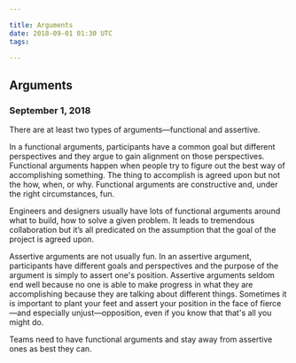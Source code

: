 ```yaml
---

title: Arguments
date: 2018-09-01 01:30 UTC
tags:

---
```


## Arguments

### September 1, 2018

There are at least two types of arguments—functional and assertive.

In a functional arguments, participants have a common goal but different perspectives and they argue to gain alignment on those perspectives. Functional arguments happen when people try to figure out the best way of accomplishing something. The thing to accomplish is agreed upon but not the how, when, or why. Functional arguments are constructive and, under the right circumstances, fun.

Engineers and designers usually have lots of functional arguments around what to build, how to solve a given problem. It leads to tremendous collaboration but it’s all predicated on the assumption that the goal of the project is agreed upon.

Assertive arguments are not usually fun. In an assertive argument, participants have different goals and perspectives and the purpose of the argument is simply to assert one's position. Assertive arguments seldom end well because no one is able to make progress in what they are accomplishing because they are talking about different things. Sometimes it is important to plant your feet and assert your position in the face of fierce&mdash;and especially unjust&mdash;opposition, even if you know that that's all you might do.

Teams need to have functional arguments and stay away from assertive ones as best they can.
